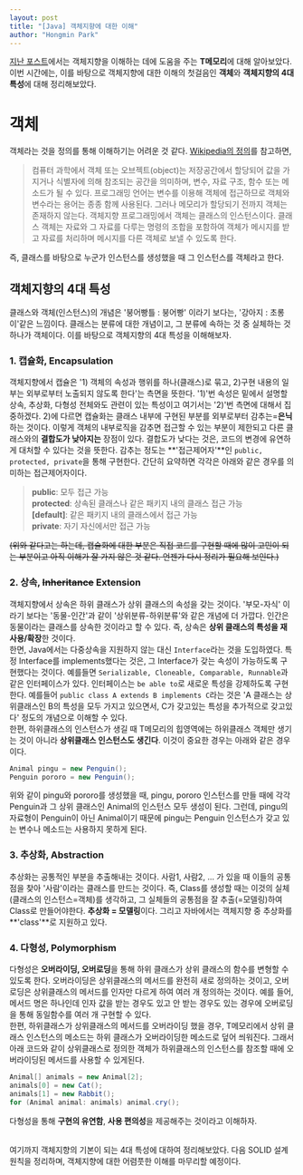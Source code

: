 ```yaml
---
layout: post
title: "[Java] 객체지향에 대한 이해"
author: "Hongmin Park"
---
```

[지난 포스트](https://hongminpark.github.io/2019-10-09/%EC%9E%90%EB%B0%94%EB%A9%94%EB%AA%A8%EB%A6%AC)에서는 객체지향을 이해하는 데에 도움을 주는 **T메모리**에 대해 알아보았다. 이번 시간에는, 이를 바탕으로 객체지향에 대한 이해의 첫걸음인 **객체**와 **객체지향의 4대 특성**에 대해 정리해보았다.

# 객체
객체라는 것을 정의를 통해 이해하기는 어려운 것 같다. [Wikipedia의 정의](https://ko.wikipedia.org/wiki/%EA%B0%9D%EC%B2%B4_(%EC%BB%B4%ED%93%A8%ED%84%B0_%EA%B3%BC%ED%95%99))를 참고하면, 
> 컴퓨터 과학에서 객체 또는 오브젝트(object)는 저장공간에서 할당되어 값을 가지거나 식별자에 의해 참조되는 공간을 의미하며, 변수, 자료 구조, 함수 또는 메소드가 될 수 있다. 프로그래밍 언어는 변수를 이용해 객체에 접근하므로 객체와 변수라는 용어는 종종 함께 사용된다. 그러나 메모리가 할당되기 전까지 객체는 존재하지 않는다.
> 객체지향 프로그래밍에서 객체는 클래스의 인스턴스이다. 클래스 객체는 자료와 그 자료를 다루는 명령의 조합을 포함하여 객체가 메시지를 받고 자료를 처리하며 메시지를 다른 객체로 보낼 수 있도록 한다. 

즉, 클래스를 바탕으로 누군가 인스턴스를 생성했을 때 그 인스턴스를 객체라고 한다. 

## 객체지향의 4대 특성
클래스와 객체(인스턴스)의 개념은 '붕어빵틀 : 붕어빵' 이라기 보다는, '강아지 : 초롱이'같은 느낌이다. 클래스는 분류에 대한 개념이고, 그 분류에 속하는 것 중 실체하는 것 하나가 객체이다. 이를 바탕으로 객체지향의 4대 특성을 이해해보자.

### 1. 캡슐화, Encapsulation

객체지향에서 캡슐은 '1) 객체의 속성과 행위를 하나(클래스)로 묶고, 2)구현 내용의 일부는 외부로부터 노출되지 않도록 한다'는 측면을 뜻한다. '1)'번 속성은 밑에서 설명할 상속, 추상화, 다형성 전체와도 관련이 있는 특성이고 여기서는 '2)'번 측면에 대해서 집중하겠다. 2)에 다르면 캡슐화는 클래스 내부에 구현된 부분를 외부로부터 감추는=**은닉**하는 것이다. 이렇게 객체의 내부로직을 감추면 접근할 수 있는 부분이 제한되고 다른 클래스와의 **결합도가 낮아지는** 장점이 있다. 결합도가 낮다는 것은, 코드의 변경에 유연하게 대처할 수 있다는 것을 뜻한다. 감추는 정도는 **'접근제어자'**인 `public, protected, private`을 통해 구현한다. 간단히 요약하면 각각은 아래와 같은 경우를 의미하는 접근제어자이다.
>**public**: 모두 접근 가능<br>
**protected**: 상속된 클래스나 같은 패키지 내의 클래스 접근 가능 <br>
**[default]**: 같은 패키지 내의 클래스에서 접근 가능<br>
**private**: 자기 자신에서만 접근 가능 <br>

~~(위와 같다고는 하는데, 캡슐화에 대한 부분은 직접 코드를 구현할 때에 많이 고민이 되는 부분이고 아직 이해가 잘 가지 않은 것 같다. 언젠가 다시 정리가 필요해 보인다.)~~

### 2. 상속, ~~Inheritance~~ Extension

객체지향에서 상속은 하위 클래스가 상위 클래스의 속성을 갖는 것이다. '부모-자식' 이라기 보다는 '동물-인간'과 같이 '상위분류-하위분류'와 같은 개념에 더 가깝다. 인간은 동물이라는 클래스를 상속한 것이라고 할 수 있다. 즉, 상속은 **상위 클래스의 특성을 재사용/확장**한 것이다.<br>
한면, Java에서는 다중상속을 지원하지 않는 대신 `Interface`라는 것을 도입하였다. 특정 Interface를 implements했다는 것은, 그 Interface가 갖는 속성이 가능하도록 구현했다는 것이다. 예를들면 `Serializable, Cloneable, Comparable, Runnable`과 같은 인터페이스가 있다. 인터페이스는 `be able to`로 새로운 특성을 강제하도록 구현한다. 예를들어 `public class A extends B implements C`라는 것은 'A 클래스는 상위클래스인 B의 특성을 모두 가지고 있으면서, C가 갖고있는 특성을 추가적으로 갖고있다' 정도의 개념으로 이해할 수 있다.<br>
한편, 하위클래스의 인스턴스가 생길 때 T메모리의 힙영역에는 하위클래스 객체만 생기는 것이 아니라 **상위클래스 인스턴스도 생긴다**. 이것이 중요한 경우는 아래와 같은 경우이다. 
```java
Animal pingu = new Penguin();
Penguin pororo = new Penguin();
```
위와 같이 pingu와 pororo를 생성했을 때, pingu, pororo 인스턴스를 만들 때에 각각 Penguin과 그 상위 클래스인 Animal의 인스턴스 모두 생성이 된다. 그런데, pingu의 자료형이 Penguin이 아닌 Animal이기 때문에 pingu는 Penguin 인스턴스가 갖고 있는 변수나 메소드는 사용하지 못하게 된다. 

### 3. 추상화, Abstraction

추상화는 공통적인 부분을 추출해내는 것이다. 사람1, 사람2, ... 가 있을 때 이들의 공통점을 찾아 '사람'이라는 클래스를 만드는 것이다. 즉, Class를 생성할 때는 이것의 실체(클래스의 인스턴스=객체)를 생각하고, 그 실체들의 공통점을 잘 추출(=모델링)하여 Class로 만들어야한다. **추상화 = 모델링**이다. 그리고 자바에서는 객체지향 중 추상화를 **'class'**로 지원하고 있다.

### 4. 다형성, Polymorphism

다형성은 **오버라이딩, 오버로딩**을 통해 하위 클래스가 상위 클래스의 함수를 변형할 수 있도록 한다. 오버라이딩은 상위클래스의 메서드를 완전히 새로 정의하는 것이고, 오버로딩은 상위클래스의 메서드를 인자만 다르게 하여 여러 개 정의하는 것이다. 예를 들어, 메서드 명은 하나인데 인자 값을 받는 경우도 있고 안 받는 경우도 있는 경우에 오버로딩을 통해 동일함수를 여러 개 구현할 수 있다. <br>
한편, 하위클래스가 상위클래스의 메서드를 오버라이딩 했을 경우, T메모리에서 상위 클래스 인스턴스의 메소드는 하위 클래스가 오버라이딩한 메소드로 덮어 씌워진다. 그래서 아래 코드와 같이 상위클래스로 정의한 객체가 하위클래스의 인스턴스를 참조할 때에 오버라이딩된 메서드를 사용할 수 있게된다. 
```java
Animal[] animals = new Animal[2];
animals[0] = new Cat();
animals[1] = new Rabbit();
for (Animal animal: animals) animal.cry();
```
다형성을 통해 **구현의 유연함**, **사용 편의성**을 제공해주는 것이라고 이해하자.<br><br>

여기까지 객체지향의 기본이 되는 4대 특성에 대하여 정리해보았다. 다음  SOLID 설계 원칙을 정리하며, 객체지향에 대한 어렴풋한 이해를 마무리할 예정이다.

